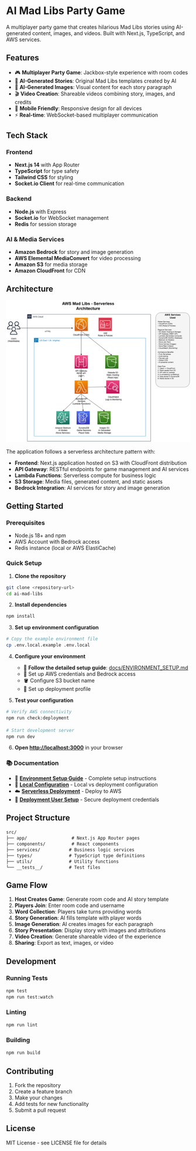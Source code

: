 # AI Mad Libs Party Game

A multiplayer party game that creates hilarious Mad Libs stories using AI-generated content, images, and videos. Built with Next.js, TypeScript, and AWS services.

## Features

- 🎮 **Multiplayer Party Game**: Jackbox-style experience with room codes
- 🤖 **AI-Generated Stories**: Original Mad Libs templates created by AI
- 🎨 **AI-Generated Images**: Visual content for each story paragraph
- 🎬 **Video Creation**: Shareable videos combining story, images, and credits
- 📱 **Mobile Friendly**: Responsive design for all devices
- ⚡ **Real-time**: WebSocket-based multiplayer communication

## Tech Stack

### Frontend
- **Next.js 14** with App Router
- **TypeScript** for type safety
- **Tailwind CSS** for styling
- **Socket.io Client** for real-time communication

### Backend
- **Node.js** with Express
- **Socket.io** for WebSocket management
- **Redis** for session storage

### AI & Media Services
- **Amazon Bedrock** for story and image generation
- **AWS Elemental MediaConvert** for video processing
- **Amazon S3** for media storage
- **Amazon CloudFront** for CDN

## Architecture

![AWS Mad Libs Architecture](docs/aws-mad-libs-architecture.drawio.png)

The application follows a serverless architecture pattern with:
- **Frontend**: Next.js application hosted on S3 with CloudFront distribution
- **API Gateway**: RESTful endpoints for game management and AI services
- **Lambda Functions**: Serverless compute for business logic
- **S3 Storage**: Media files, generated content, and static assets
- **Bedrock Integration**: AI services for story and image generation

## Getting Started

### Prerequisites
- Node.js 18+ and npm
- AWS Account with Bedrock access
- Redis instance (local or AWS ElastiCache)

### Quick Setup

1. **Clone the repository**
```bash
git clone <repository-url>
cd ai-mad-libs
```

2. **Install dependencies**
```bash
npm install
```

3. **Set up environment configuration**
```bash
# Copy the example environment file
cp .env.local.example .env.local
```

4. **Configure your environment**
   - 📖 **Follow the detailed setup guide**: [docs/ENVIRONMENT_SETUP.md](docs/ENVIRONMENT_SETUP.md)
   - 🔐 Set up AWS credentials and Bedrock access
   - 🪣 Configure S3 bucket name
   - 🚀 Set up deployment profile

5. **Test your configuration**
```bash
# Verify AWS connectivity
npm run check:deployment

# Start development server
npm run dev
```

6. **Open [http://localhost:3000](http://localhost:3000)** in your browser

### 📚 Documentation
- 🚀 **[Environment Setup Guide](docs/ENVIRONMENT_SETUP.md)** - Complete setup instructions
- 🔧 **[Local Configuration](docs/LOCAL_CONFIG.md)** - Local vs deployment configuration
- ☁️ **[Serverless Deployment](docs/SERVERLESS_DEPLOYMENT.md)** - Deploy to AWS
- 👤 **[Deployment User Setup](DEPLOYMENT_USER_SETUP.md)** - Secure deployment credentials

## Project Structure

```
src/
├── app/                 # Next.js App Router pages
├── components/          # React components
├── services/           # Business logic services
├── types/              # TypeScript type definitions
├── utils/              # Utility functions
└── __tests__/          # Test files
```

## Game Flow

1. **Host Creates Game**: Generate room code and AI story template
2. **Players Join**: Enter room code and username
3. **Word Collection**: Players take turns providing words
4. **Story Generation**: AI fills template with player words
5. **Image Generation**: AI creates images for each paragraph
6. **Story Presentation**: Display story with images and attributions
7. **Video Creation**: Generate shareable video of the experience
8. **Sharing**: Export as text, images, or video

## Development

### Running Tests
```bash
npm test
npm run test:watch
```

### Linting
```bash
npm run lint
```

### Building
```bash
npm run build
```

## Contributing

1. Fork the repository
2. Create a feature branch
3. Make your changes
4. Add tests for new functionality
5. Submit a pull request

## License

MIT License - see LICENSE file for details